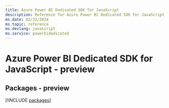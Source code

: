 ```yaml
---
title: Azure Power BI Dedicated SDK for JavaScript
description: Reference for Azure Power BI Dedicated SDK for JavaScript
ms.date: 02/22/2024
ms.topic: reference
ms.devlang: javascript
ms.service: powerbidedicated
---
```

# Azure Power BI Dedicated SDK for JavaScript - preview
## Packages - preview
[!INCLUDE [packages](power-bi-dedicated-index.md)]